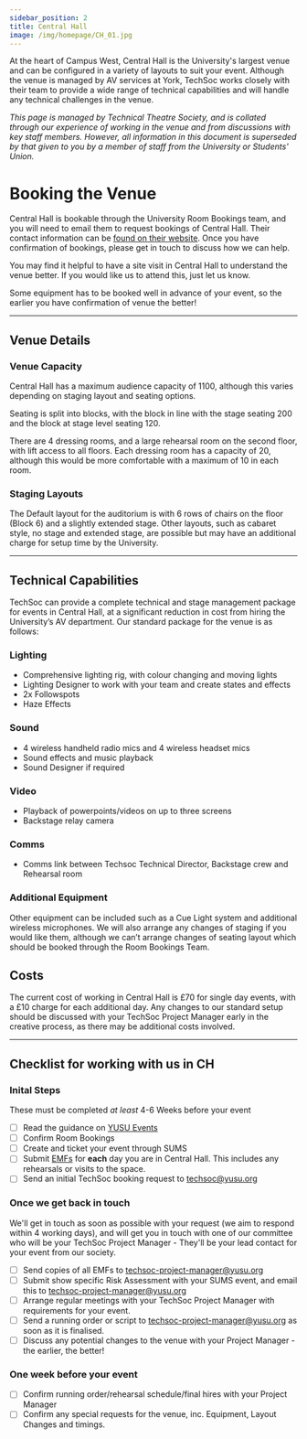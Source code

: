 ```yaml
---
sidebar_position: 2
title: Central Hall
image: /img/homepage/CH_01.jpg
---
```


At the heart of Campus West, Central Hall is the University's largest venue and can be configured in a variety of layouts to suit your event. Although the venue is managed by AV services at York, TechSoc works closely with their team to provide a wide range of technical capabilities and will handle any technical challenges in the venue.

_This page is managed by Technical Theatre Society, and is collated through our experience of working in the venue and from discussions with key staff members. 
However, all information in this document is superseded by that given to you by a member of staff from the University or Students' Union._

# Booking the Venue
Central Hall is bookable through the University Room Bookings team, and you will need to email them to request bookings of Central Hall. Their contact information can be [found on their website](https://www.york.ac.uk/about/departments/support-and-admin/estates-and-campus-services/space-services/studentroombooking/). Once you have confirmation of bookings, please get in touch to discuss how we can help. 

You may find it helpful to have a site visit in Central Hall to understand the venue better. If you would like us to attend this, just let us know.

Some equipment has to be booked well in advance of your event, so the earlier you have confirmation of venue the better!

---
## Venue Details

### Venue Capacity
Central Hall has a maximum audience capacity of 1100, although this varies depending on staging layout and seating options. 

Seating is split into blocks, with the block in line with the stage seating 200 and the block at stage level seating 120. 

There are 4 dressing rooms, and a large rehearsal room on the second floor, with lift access to all floors.  Each dressing room has a capacity of 20, although this would be more comfortable with a maximum of 10 in each room.

### Staging Layouts
The Default layout for the auditorium is with 6 rows of chairs on the floor (Block 6) and a slightly extended stage. Other layouts, such as cabaret style, no stage and extended stage, are possible but may have an additional charge for setup time by the University. 

---

## Technical Capabilities
TechSoc can provide a complete technical and stage management package for events in Central Hall, at a significant reduction in cost from hiring the University’s AV department. 
Our standard package for the venue is as follows:

### Lighting
- Comprehensive lighting rig, with colour changing and moving lights
- Lighting Designer to work with your team and create states and effects
- 2x Followspots 
- Haze Effects 

### Sound
- 4 wireless handheld radio mics and 4 wireless headset mics
- Sound effects and music playback 
- Sound Designer if required

### Video
- Playback of powerpoints/videos on up to three screens
- Backstage relay camera

### Comms
- Comms link between Techsoc Technical Director, Backstage crew and Rehearsal room

### Additional Equipment
Other equipment can be included such as a Cue Light system and additional wireless microphones. We will also arrange any changes of staging if you would like them, although we can’t arrange changes of seating layout which should be booked through the Room Bookings Team. 


## Costs
The current cost of working in Central Hall is £70 for single day events, with a £10 charge for each additional day. Any changes to our standard setup should be discussed with your TechSoc Project Manager early in the creative process, as there may be additional costs involved.

---

## Checklist for working with us in CH

### Inital Steps
These must be completed _at least_ 4-6 Weeks before your event
- [ ] Read the guidance on [YUSU Events](https://docs.google.com/document/d/1SNRtSgzTySJQveuUiMviR5qNSS9OmABUzF8ZRca03_U/edit#heading=h.g1p9kclnb07m)
- [ ] Confirm Room Bookings
- [ ] Create and ticket your event through SUMS
- [ ] Submit [EMFs](https://yusu.org/emf) for **each** day you are in Central Hall. This includes any rehearsals or visits to the space.
- [ ] Send an initial TechSoc booking request to [techsoc@yusu.org](mailto:techsoc@yusu.org)

### Once we get back in touch
We'll get in touch as soon as possible with your request (we aim to respond within 4 working days), and will get you in touch with one of our committee who will be your TechSoc Project Manager - They'll be your lead contact for your event from our society.

- [ ] Send copies of all EMFs to [techsoc-project-manager@yusu.org](mailto:techsoc-project-manager@yusu.org)
- [ ] Submit show specific Risk Assessment with your SUMS event, and email this to [techsoc-project-manager@yusu.org](mailto:techsoc-project-manager@yusu.org)
- [ ] Arrange regular meetings with your TechSoc Project Manager with requirements for your event.
- [ ] Send a running order or script to [techsoc-project-manager@yusu.org](mailto:techsoc-project-manager@yusu.org) as soon as it is finalised.
- [ ] Discuss any potential changes to the venue with your Project Manager - the earlier, the better!

### One week before your event
- [ ] Confirm running order/rehearsal schedule/final hires with your Project Manager
- [ ] Confirm any special requests for the venue, inc. Equipment, Layout Changes and timings.
